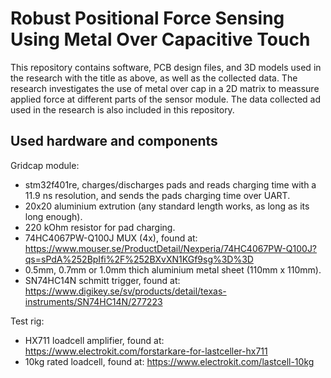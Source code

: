 # Robust Positional Force Sensing Using Metal Over Capacitive Touch

This repository contains software, PCB design files, and 3D models used in the research with the title as above, as well as the collected data. The research investigates the use of metal over cap in a 2D matrix to meassure applied force at different parts of the sensor module. The data collected ad used in the research is also included in this repository.

## Used hardware and components

Gridcap module: 
- stm32f401re, charges/discharges pads and reads charging time with a 11.9 ns resolution, and sends the pads charging time over UART.
- 20x20 aluminium extrution (any standard length works, as long as its long enough).
- 220 kOhm resistor for pad charging.
- 74HC4067PW-Q100J MUX (4x), found at: https://www.mouser.se/ProductDetail/Nexperia/74HC4067PW-Q100J?qs=sPdA%252BpIfi%2F%252BXvXN1KGf9sg%3D%3D
- 0.5mm, 0.7mm or 1.0mm thich aluminium metal sheet (110mm x 110mm).
- SN74HC14N schmitt trigger, found at: https://www.digikey.se/sv/products/detail/texas-instruments/SN74HC14N/277223

Test rig:
- HX711 loadcell amplifier, found at: https://www.electrokit.com/forstarkare-for-lastceller-hx711
- 10kg rated loadcell, found at: https://www.electrokit.com/lastcell-10kg
